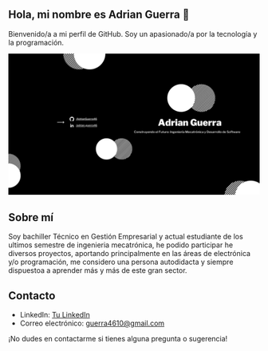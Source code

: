 ## Hola, mi nombre es Adrian Guerra 👋

Bienvenido/a a mi perfil de GitHub. Soy un apasionado/a por la tecnología y la programación.

![Banner](https://github.com/AdrianGuerra46/AdrianGuerra46/blob/main/Adrian%20Guerra.png?raw=true)

## Sobre mí

Soy bachiller Técnico en Gestión Empresarial y actual estudiante de los ultimos semestre de ingenieria mecatrónica, he podido participar he diversos
proyectos, aportando principalmente en las áreas de electrónica y/o programación, me considero una persona autodidacta y siempre dispuestoa a aprender
más y más de este gran sector.
<!--
## Proyectos Destacados

- [Proyecto 1](enlace_al_proyecto): Breve descripción del proyecto.
- [Proyecto 2](enlace_al_proyecto): Breve descripción del proyecto.
- [Proyecto 3](enlace_al_proyecto): Breve descripción del proyecto.
-->
## Contacto

- LinkedIn: [Tu LinkedIn](enlace_a_tu_perfil)
- Correo electrónico: [guerra4610@gmail.com](mailto:tu_correo@example.com)

¡No dudes en contactarme si tienes alguna pregunta o sugerencia!

<!--
**AdrianGuerra46/AdrianGuerra46** is a ✨ _special_ ✨ repository because its `README.md` (this file) appears on your GitHub profile.

Here are some ideas to get you started:

- 🔭 I’m currently working on ...
- 🌱 I’m currently learning ...
- 👯 I’m looking to collaborate on ...
- 🤔 I’m looking for help with ...
- 💬 Ask me about ...
- 📫 How to reach me: ...
- 😄 Pronouns: ...
- ⚡ Fun fact: ...
-->
